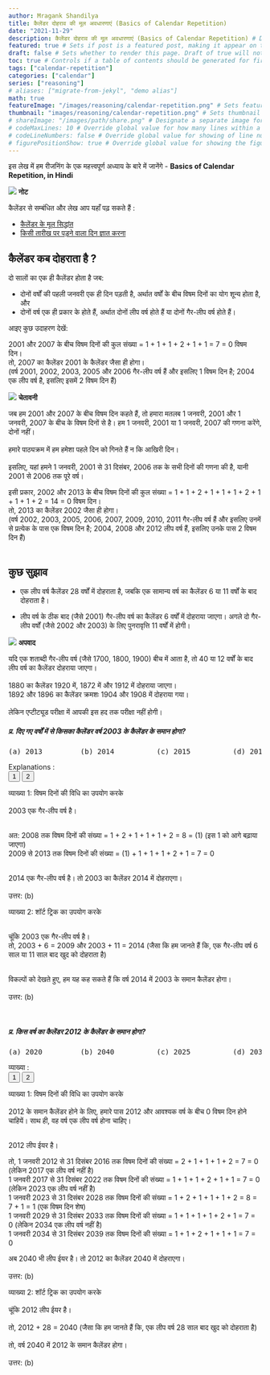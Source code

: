 ```yaml
---
author: Mragank Shandilya
title: कैलेंडर दोहराव की मूल अवधारणाएं (Basics of Calendar Repetition)
date: "2021-11-29"
description: कैलेंडर दोहराव की मूल अवधारणाएं (Basics of Calendar Repetition) # Description used for search engine.
featured: true # Sets if post is a featured post, making it appear on the sidebar. A featured post won't be listed on the sidebar if it's the current page
draft: false # Sets whether to render this page. Draft of true will not be rendered.
toc: true # Controls if a table of contents should be generated for first-level links automatically.
tags: ["calendar-repetition"]
categories: ["calendar"]
series: ["reasoning"]
# aliases: ["migrate-from-jekyl", "demo alias"]
math: true
featureImage: "/images/reasoning/calendar-repetition.png" # Sets featured image on blog post.
thumbnail: "images/reasoning/calendar-repetition.png" # Sets thumbnail image appearing inside card on homepage. I will keep it the same as featureImage.
# shareImage: "/images/path/share.png" # Designate a separate image for social media sharing.
# codeMaxLines: 10 # Override global value for how many lines within a code block before auto-collapsing.
# codeLineNumbers: false # Override global value for showing of line numbers within code block.
# figurePositionShow: true # Override global value for showing the figure label.
---
```


इस लेख में हम रीजनिंग के एक महत्त्वपूर्ण अध्याय के बारे में जानेंगे - <strong>Basics of Calendar Repetition, in Hindi</strong>

<div class="toc-mak">
  <img src="../../../images/pencil.png">
  <b>नोट</b><br>

कैलेंडर से सम्बंधित और लेख आप यहाँ पढ़ सकते हैं :
* <a href="../concept-of-calendar-in-reasoning" title="Calendar" class="mak-link">कैलेंडर के मूल सिद्धांत</a> 
* <a href="../finding-day-on-a-date-in-reasoning" title="Calendar" class="mak-link">किसी तारीख पर पड़ने वाला दिन ज्ञात करना</a> 
</div>

## कैलेंडर कब दोहराता है ? 

दो सालों का एक ही कैलेंडर होता है जब:

* दोनों वर्षों की पहली जनवरी एक ही दिन पड़ती है, अर्थात वर्षों के बीच विषम दिनों का योग शून्य होता है, और
* दोनों वर्ष एक ही प्रकार के होते हैं, अर्थात दोनों लीप वर्ष होते हैं या दोनों गैर-लीप वर्ष होते हैं।

आइए कुछ उदाहरण देखें:

2001 और 2007 के बीच विषम दिनों की कुल संख्या = 1 + 1 + 1 + 2 + 1 + 1 = 7 = 0 विषम दिन। <br>
तो, 2007 का कैलेंडर 2001 के कैलेंडर जैसा ही होगा। <br>
(वर्ष 2001, 2002, 2003, 2005 और 2006 गैर-लीप वर्ष हैं और इसलिए 1 विषम दिन है; 2004 एक लीप वर्ष है, इसलिए इसमें 2 विषम दिन हैं)<br>

<div class="danger-mak">
  <img src="../../../images/warning.png">
  <b>चेतावनी</b><br>

जब हम 2001 और 2007 के बीच विषम दिन कहते हैं, तो हमारा मतलब 1 जनवरी, 2001 और 1 जनवरी, 2007 के बीच के विषम दिनों से है। हम 1 जनवरी, 2001 या 1 जनवरी, 2007 की गणना करेंगे, दोनों नहीं। <br><br>
हमारे पाठ्यक्रम में हम हमेशा पहले दिन को गिनते हैं न कि आखिरी दिन। <br><br>
इसलिए, यहां हमने 1 जनवरी, 2001 से 31 दिसंबर, 2006 तक के सभी दिनों की गणना की है, यानी 2001 से 2006 तक पूरे वर्ष।
</div>

इसी प्रकार, 2002 और 2013 के बीच विषम दिनों की कुल संख्या = 1 + 1 + 2 + 1 + 1 + 1 + 2 + 1 + 1 + 1 + 2 = 14 = 0 विषम दिन। <br>
तो, 2013 का कैलेंडर 2002 जैसा ही होगा। <br>
(वर्ष 2002, 2003, 2005, 2006, 2007, 2009, 2010, 2011 गैर-लीप वर्ष हैं और इसलिए उनमें से प्रत्येक के पास एक विषम दिन है; 2004, 2008 और 2012 लीप वर्ष हैं, इसलिए उनके पास 2 विषम दिन हैं)<br><br >


## कुछ सुझाव

* एक लीप वर्ष कैलेंडर 28 वर्षों में दोहराता है, जबकि एक सामान्य वर्ष का कैलेंडर 6 या 11 वर्षों के बाद दोहराता है।

* लीप वर्ष के ठीक बाद (जैसे 2001) गैर-लीप वर्ष का कैलेंडर 6 वर्षों में दोहराया जाएगा। अगले दो गैर-लीप वर्षों (जैसे 2002 और 2003) के लिए पुनरावृत्ति 11 वर्षों में होगी।

<div class="danger-mak">
  <img src="../../../images/warning.png">
  <b>अपवाद</b><br>

यदि एक शताब्दी गैर-लीप वर्ष (जैसे 1700, 1800, 1900) बीच में आता है, तो 40 या 12 वर्षों के बाद लीप वर्ष का कैलेंडर दोहराया जाएगा। <br><br>
1880 का कैलेंडर 1920 में, 1872 में और 1912 में दोहराया जाएगा। <br>
1892 और 1896 का कैलेंडर क्रमशः 1904 और 1908 में दोहराया गया। <br><br>
लेकिन एप्टीट्यूड परीक्षा में आपकी इस हद तक परीक्षा नहीं होगी।
</div>

##### प्र. दिए गए वर्षों में से किसका कैलेंडर वर्ष 2003 के कैलेंडर के समान होगा?
<pre>(a) 2013         (b) 2014          (c) 2015          (d) 2016</pre>
Explanations :<br>
<button class="mak-tablink tablink-group1 default-tab" onclick="openTab('1Exp-1', this, 'tablink-group1', 'tabcontent-group1')">1</button>
<button class="mak-tablink tablink-group1" onclick="openTab('1Exp-2', this, 'tablink-group1', 'tabcontent-group1')">2</button>

<div id="1Exp-1" class="Exp-1 mak-tabcontent tabcontent-group1">
व्याख्या 1: विषम दिनों की विधि का उपयोग करके <br><br>
2003 एक गैर-लीप वर्ष है। <br><br>

अत: 2008 तक विषम दिनों की संख्या = 1 + 2 + 1 + 1 + 1 + 2 = 8 = (1) (इस 1 को आगे बढ़ाया जाएगा) <br>
2009 से 2013 तक विषम दिनों की संख्या = (1) + 1 + 1 + 1 + 2 + 1 = 7 = 0 <br><br>

2014 एक गैर-लीप वर्ष है। तो 2003 का कैलेंडर 2014 में दोहराएगा। <br><br>
उत्तर: (b)
</div>

<div id="1Exp-2" class="Exp-2 mak-tabcontent tabcontent-group1">
व्याख्या 2: शॉर्ट ट्रिक का उपयोग करके <br><br>

चूंकि 2003 एक गैर-लीप वर्ष है। <br>
तो, 2003 + 6 = 2009 और 2003 + 11 = 2014 (जैसा कि हम जानते हैं कि, एक गैर-लीप वर्ष 6 साल या 11 साल बाद खुद को दोहराता है) <br><br>

विकल्पों को देखते हुए, हम यह कह सकते हैं कि वर्ष 2014 में 2003 के समान कैलेंडर होगा। <br><br>
उत्तर: (b)
</div> <br>

##### प्र. किस वर्ष का कैलेंडर 2012 के कैलेंडर के समान होगा?
<pre>(a) 2020         (b) 2040          (c) 2025          (d) 2031</pre>
व्याख्या :<br>
<button class="mak-tablink tablink-group2 default-tab" onclick="openTab('2Exp-1', this, 'tablink-group2', 'tabcontent-group2')">1</button>
<button class="mak-tablink tablink-group2" onclick="openTab('2Exp-2', this, 'tablink-group2', 'tabcontent-group2')">2</button>

<div id="2Exp-1" class="Exp-1 mak-tabcontent tabcontent-group2">
व्याख्या 1: विषम दिनों की विधि का उपयोग करके <br><br>
2012 के समान कैलेंडर होने के लिए, हमारे पास 2012 और आवश्यक वर्ष के बीच 0 विषम दिन होने चाहियें। साथ ही, वह वर्ष एक लीप वर्ष होना चाहिए।<br><br>

2012 लीप ईयर है। <br>

तो, 1 जनवरी 2012 से 31 दिसंबर 2016 तक विषम दिनों की संख्या = 2 + 1 + 1 + 1 + 2 = 7 = 0 (लेकिन 2017 एक लीप वर्ष नहीं है) <br>
1 जनवरी 2017 से 31 दिसंबर 2022 तक विषम दिनों की संख्या = 1 + 1 + 1 + 2 + 1 + 1 = 7 = 0 (लेकिन 2023 एक लीप वर्ष नहीं है) <br>
1 जनवरी 2023 से 31 दिसंबर 2028 तक विषम दिनों की संख्या = 1 + 2 + 1 + 1 + 1 + 2 = 8 = 7 + 1 = 1 (एक विषम दिन शेष) <br>
1 जनवरी 2029 से 31 दिसंबर 2033 तक विषम दिनों की संख्या = 1 + 1 + 1 + 1 + 2 + 1 = 7 = 0 (लेकिन 2034 एक लीप वर्ष नहीं है) <br>
1 जनवरी 2034 से 31 दिसंबर 2039 तक विषम दिनों की संख्या = 1 + 1 + 2 + 1 + 1 + 1 = 7 = 0 <br>

अब 2040 भी लीप ईयर है। तो 2012 का कैलेंडर 2040 में दोहराएगा। <br><br>
उत्तर: (b)
</div>

<div id="2Exp-2" class="Exp-2 mak-tabcontent tabcontent-group2">
व्याख्या 2: शॉर्ट ट्रिक का उपयोग करके <br><br>
चूंकि 2012 लीप ईयर है। <br><br>
तो, 2012 + 28 = 2040 (जैसा कि हम जानते हैं कि, एक लीप वर्ष 28 साल बाद खुद को दोहराता है)<br><br>
तो, वर्ष 2040 में 2012 के समान कैलेंडर होगा।<br><br>
उत्तर: (b)
</div><br>

